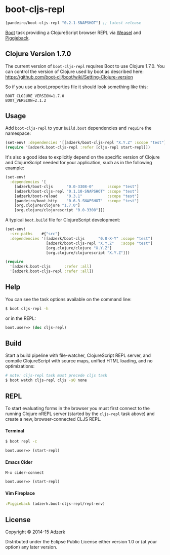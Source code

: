 # boot-cljs-repl

[](dependency)
```clojure
[pandeiro/boot-cljs-repl "0.2.1-SNAPSHOT"] ;; latest release
```
[](/dependency)

[Boot] task providing a ClojureScript browser REPL via [Weasel] and [Piggieback].

## Clojure Version 1.7.0

The current version of `boot-cljs-repl` requires Boot to use Clojure 1.7.0. You
can control the version of Clojure used by boot as described here:
https://github.com/boot-clj/boot/wiki/Setting-Clojure-version


So if you use a boot.properties file it should look something like this:
```
BOOT_CLOJURE_VERSION=1.7.0
BOOT_VERSION=2.1.2
```

## Usage

Add `boot-cljs-repl` to your `build.boot` dependencies and `require` the
namespace:

```clj
(set-env! :dependencies '[[adzerk/boot-cljs-repl "X.Y.Z" :scope "test"]])
(require '[adzerk.boot-cljs-repl :refer [cljs-repl start-repl]])
```

It's also a good idea to explicitly depend on the specific version of Clojure
and ClojureScript needed for your application, such as in the following example:

```clj
(set-env!
  :dependencies '[
    [adzerk/boot-cljs      "0.0-3308-0"      :scope "test"]
    [adzerk/boot-cljs-repl "0.1.10-SNAPSHOT" :scope "test"]
    [adzerk/boot-reload    "0.3.1"           :scope "test"]
    [pandeiro/boot-http    "0.6.3-SNAPSHOT"  :scope "test"]
    [org.clojure/clojure "1.7.0"]
    [org.clojure/clojurescript "0.0-3308"]])
```

A typical `boot.build` file for ClojureScript development:

```clj
(set-env!
  :src-paths    #{"src"}
  :dependencies '[[adzerk/boot-cljs      "0.0-X-Y" :scope "test"]
                  [adzerk/boot-cljs-repl "X.Y.Z"   :scope "test"]
                  [org.clojure/clojure "X.Y.Z"]
                  [org.clojure/clojurescript "X.Y.Z"]])

(require
  '[adzerk.boot-cljs      :refer :all]
  '[adzerk.boot-cljs-repl :refer :all])
```

## Help

You can see the task options available on the command line:

```bash
$ boot cljs-repl -h
```

or in the REPL:

```clj
boot.user=> (doc cljs-repl)
```

## Build

Start a build pipeline with file-watcher, ClojureScript REPL server, and
compile ClojureScript with source maps, unified HTML loading, and no
optimizations:

```bash
# note: cljs-repl task must precede cljs task
$ boot watch cljs-repl cljs -sO none
```

## REPL

To start evaluating forms in the browser you must first connect to the running
Clojure nREPL server (started by the `cljs-repl` task above) and create a new,
browser-connected CLJS REPL.

#### Terminal

```bash
$ boot repl -c
```

```clj
boot.user=> (start-repl)
```

#### Emacs Cider

```
M-x cider-connect
```

```clj
boot.user=> (start-repl)
```

####  Vim Fireplace

```clj
:Piggieback (adzerk.boot-cljs-repl/repl-env)
```

## License

Copyright © 2014-15 Adzerk

Distributed under the Eclipse Public License either version 1.0 or (at
your option) any later version.

[1]: https://github.com/tailrecursion/boot
[2]: http://clojars.org/adzerk/boot-cljs-repl/latest-version.svg?cache=4
[3]: http://clojars.org/adzerk/boot-cljs-repl
[Boot]: https://github.com/boot-clj/boot
[Cider]: https://github.com/clojure-emacs/cider
[Weasel]: https://github.com/tomjakubowski/weasel
[piggieback]: https://github.com/cemerick/piggieback
